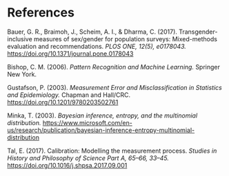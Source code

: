 # References

Bauer, G. R., Braimoh, J., Scheim, A. I., & Dharma, C. (2017). Transgender-inclusive measures of sex/gender for population surveys: Mixed-methods evaluation and recommendations. _PLOS ONE, 12(5), e0178043._ <https://doi.org/10.1371/journal.pone.0178043>

Bishop, C. M. (2006). _Pattern Recognition and Machine Learning._ Springer New York.

Gustafson, P. (2003). _Measurement Error and Misclassification in Statistics and Epidemiology._ Chapman and Hall/CRC. <https://doi.org/10.1201/9780203502761>

Minka, T. (2003). _Bayesian inference, entropy, and the multinomial distribution._ <https://www.microsoft.com/en-us/research/publication/bayesian-inference-entropy-multinomial-distribution>

Tal, E. (2017). Calibration: Modelling the measurement process. _Studies in History and Philosophy of Science Part A, 65–66, 33–45._ <https://doi.org/10.1016/j.shpsa.2017.09.001>
